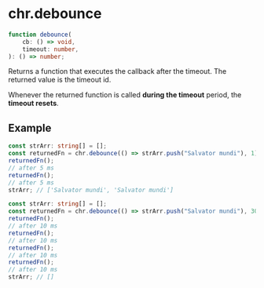 # chr.debounce

```ts
function debounce(
    cb: () => void,
    timeout: number,
): () => number;
```

Returns a function that executes the callback after the timeout. The returned
value is the timeout id.

Whenever the returned function is called **during the timeout** period, the
**timeout resets**.

## Example

```ts
const strArr: string[] = [];
const returnedFn = chr.debounce(() => strArr.push("Salvator mundi"), 1);
returnedFn();
// after 5 ms
returnedFn();
// after 5 ms
strArr; // ['Salvator mundi', 'Salvator mundi']
```

```ts
const strArr: string[] = [];
const returnedFn = chr.debounce(() => strArr.push("Salvator mundi"), 30);
returnedFn();
// after 10 ms
returnedFn();
// after 10 ms
returnedFn();
// after 10 ms
returnedFn();
// after 10 ms
strArr; // []
```
